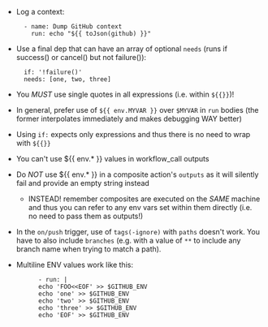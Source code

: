 * Log a context:
    ```
      - name: Dump GitHub context
        run: echo "${{ toJson(github) }}"
    ```

* Use a final dep that can have an array of optional `needs` (runs if success() or cancel() but not failure()):
    ```
      if: '!failure()'
      needs: [one, two, three]
    ```

* You _MUST_ use single quotes in all expressions (i.e. within `${{}}`)!

* In general, prefer use of `${{ env.MYVAR }}` over `$MYVAR` in `run` bodies (the former interpolates immediately and makes debugging WAY better)

* Using `if:` expects only expressions and thus there is no need to wrap with `${{}}`

* You can't use ${{ env.* }} values in workflow_call outputs

* Do _NOT_ use ${{ env.* }} in a composite action's `outputs` as it will silently fail and provide an empty string instead
  * INSTEAD! remember composites are executed on the _SAME_ machine and thus you can refer to any env vars set within them directly (i.e. no need to pass them as outputs!)

* In the `on/push` trigger, use of `tags(-ignore)` with `paths` doesn't work. You have to also include `branches` (e.g. with a value of `**` to include any branch name when trying to match a path).

* Multiline ENV values work like this:
    ```
          - run: |
          echo 'FOO<<EOF' >> $GITHUB_ENV
          echo 'one' >> $GITHUB_ENV
          echo 'two' >> $GITHUB_ENV
          echo 'three' >> $GITHUB_ENV
          echo 'EOF' >> $GITHUB_ENV
    ```
